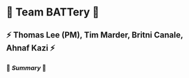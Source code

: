 
# :battery: Team BATTery :battery:

## :zap: Thomas Lee (PM), Tim Marder, Britni Canale, Ahnaf Kazi :zap:


### :page_with_curl: *Summary* :page_with_curl:


